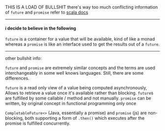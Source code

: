 THIS IS A LOAD OF BULLSHIT
there's way too much conflicting information of `future` and `promise`
refer to [scala docs](https://docs.scala-lang.org/overviews/core/futures.html#promises)

---

#### i decide to believe in the following

`future` is a container for a value that will be available, kind of like a monad whereas a `promise` is like an interface used to get the results out of a `future`.

---

other bullshit info:

`future` and `promise` are extremely similar concepts and the terms are used interchangeably in some well knows languages. Still, there are some differences.

`future` is a read only view of a value being computed asynchronously, Allows to retrieve a value once it's available rather than blocking. `future`s are fulfilled by some callable / method and not manually.
`promise` can be written, by original concept in functional programming only once

`CompletableFuture<>` (Java, essentially a promise) and `promise` (js) are non-blocking, both supporting a form of `.then()` which executes after the promise is fulfilled concurrently.
